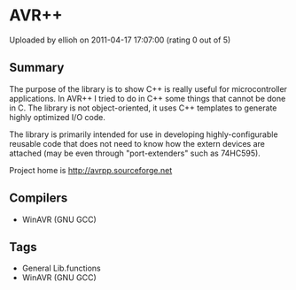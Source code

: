 # AVR++

Uploaded by ellioh on 2011-04-17 17:07:00 (rating 0 out of 5)

## Summary

The purpose of the library is to show C++ is really useful for microcontroller applications. In AVR++ I tried to do in C++ some things that cannot be done in C. The library is not object-oriented, it uses C++ templates to generate highly optimized I/O code.


The library is primarily intended for use in developing highly-configurable reusable code that does not need to know how the extern devices are attached (may be even through "port-extenders" such as 74HC595).


Project home is <http://avrpp.sourceforge.net>

## Compilers

- WinAVR (GNU GCC)

## Tags

- General Lib.functions
- WinAVR (GNU GCC)
